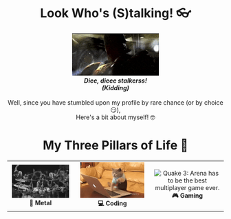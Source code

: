 
<h1 align="center"> Look Who's (S)talking! 👓️</h1>

<p align="center">
  <img src="q3_tr.gif" alt="Quake 3: Greatest game of all time!" width="40%"><br>
  <b><i>Diee, dieee stalkerss! <br>(Kidding)</i></b>
  <br><br>
  Well, since you have stumbled upon my profile by rare chance (or by choice 😏️), <br>
  Here's a bit about myself! 🤓️ 
  <br>
</p>

<h1 align="center"> My Three Pillars of Life 🙏️</h1>

<center>
<table style="width:100%">
  <tr>
    <td align="center">
        <img src="log.gif" alt="Yup, it's Lamb of God" width="95%"> <br>
        <b>🤘️ Metal</b>
    </td>
    <td align="center">
        <img src="code.gif" alt="This cat is basically me trying to meet deadlines" width="90%"> <br>
        <b>💻️ Coding</b>
    </td>
    <td align="center">
        <img src="q3_gp.gif" alt="Quake 3: Arena has to be the best multiplayer game ever." width="95%"> <br>
        <b>🎮️ Gaming</b>
    </td>
  </tr>
</table>
</center>
